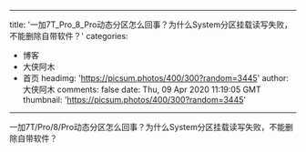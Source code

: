 
---
title: '一加7T_Pro_8_Pro动态分区怎么回事？为什么System分区挂载读写失败，不能删除自带软件？'
categories: 
 - 博客
 - 大侠阿木
 - 首页
headimg: 'https://picsum.photos/400/300?random=3445'
author: 大侠阿木
comments: false
date: Thu, 09 Apr 2020 11:19:05 GMT
thumbnail: 'https://picsum.photos/400/300?random=3445'
---

<div>   
一加7T/Pro/8/Pro动态分区怎么回事？为什么System分区挂载读写失败，不能删除自带软件？  
</div>
            